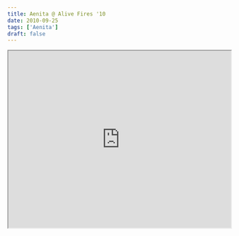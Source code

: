 ```yaml
---
title: Aenita @ Alive Fires '10
date: 2010-09-25
tags: ['Aenita']
draft: false
---
```


<div class="field field-type-emvideo field-field-videocode">
    <div class="field-items">
            <div class="field-item odd">
                    <div class="emvideo emvideo-video emvideo-vimeo"><div id="media-vimeo-6" class="media-vimeo">
    <iframe src="http://player.vimeo.com/video/15274623?title=0&fullscreen=1&show_title=0&show_byline=0&show_portrait=0&autoplay=0" width=100% height="400"></iframe>
</div>
</div>        </div>
        </div>
</div>
